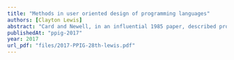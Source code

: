 ```yaml
---
title: "Methods in user oriented design of programming languages"
authors: [Clayton Lewis]
abstract: "Card and Newell, in an influential 1985 paper, described programming languages as 'obviously symmetrical' between programmer and computer, and called for balanced investment on the programmer and computer sides of the design space. But the design space is in fact more complex than that, with important impacts of purpose, as well as of programmer and computer, on effectiveness. Further, each part of the space is fragmented into many distinct areas, reflecting consequential differences in people, purposes and computational setting. Empirical methods face challenges in spaces of this complexity. As suggested by research on the role of mechanisms in scientific thought, cognitive dimensions analysis is better suited to operate in this complex space than are empirical methods, and should be promoted and extended."
publishedAt: "ppig-2017"
year: 2017
url_pdf: "files/2017-PPIG-28th-lewis.pdf"
---
```

